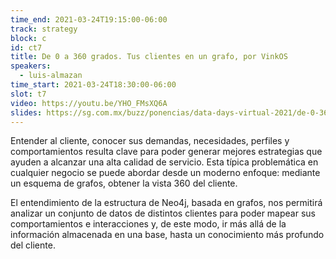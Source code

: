 ```yaml
---
time_end: 2021-03-24T19:15:00-06:00
track: strategy
block: c
id: ct7
title: De 0 a 360 grados. Tus clientes en un grafo, por VinkOS
speakers:
  - luis-almazan
time_start: 2021-03-24T18:30:00-06:00
slot: t7
video: https://youtu.be/YHO_FMsXQ6A
slides: https://sg.com.mx/buzz/ponencias/data-days-virtual-2021/de-0-360-grados-tus-clientes-en-un-grafo-por-vinkos
---
```


Entender al cliente, conocer sus demandas, necesidades, perfiles y comportamientos resulta clave para poder generar mejores estrategias que ayuden a alcanzar una alta calidad de servicio. Esta típica problemática en cualquier negocio se puede abordar desde un moderno enfoque: mediante un esquema de grafos, obtener la vista 360 del cliente.

El entendimiento de la estructura de Neo4j, basada en grafos, nos permitirá analizar un conjunto de datos de distintos clientes para poder mapear sus comportamientos e interacciones y, de este modo, ir más allá de la información almacenada en una base, hasta un conocimiento más profundo del cliente.